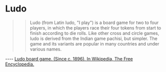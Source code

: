 # Ludo
>>Ludo (from Latin ludo, "I play") is a board game for two to four players, in which the players race their four tokens from start to finish according to die rolls. Like other cross and circle games, ludo is derived from the Indian game pachisi, but simpler. The game and its variants are popular in many countries and under various names.

---- [Ludo board game. (Since c. 1896). In Wikipedia, The Free Encyclopedia.](https://en.wikipedia.org/wiki/Ludo_(board_game))